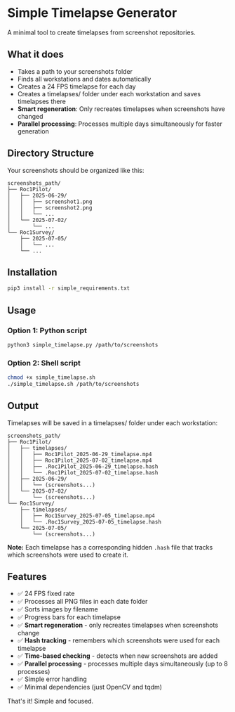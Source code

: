 # Simple Timelapse Generator

A minimal tool to create timelapses from screenshot repositories.

## What it does

- Takes a path to your screenshots folder
- Finds all workstations and dates automatically
- Creates a 24 FPS timelapse for each day
- Creates a timelapses/ folder under each workstation and saves timelapses there
- **Smart regeneration**: Only recreates timelapses when screenshots have changed
- **Parallel processing**: Processes multiple days simultaneously for faster generation

## Directory Structure

Your screenshots should be organized like this:
```
screenshots_path/
├── Roc1Pilot/
│   ├── 2025-06-29/
│   │   ├── screenshot1.png
│   │   ├── screenshot2.png
│   │   └── ...
│   └── 2025-07-02/
│       └── ...
└── Roc1Survey/
    ├── 2025-07-05/
    │   └── ...
    └── ...
```

## Installation

```bash
pip3 install -r simple_requirements.txt
```

## Usage

### Option 1: Python script
```bash
python3 simple_timelapse.py /path/to/screenshots
```

### Option 2: Shell script
```bash
chmod +x simple_timelapse.sh
./simple_timelapse.sh /path/to/screenshots
```

## Output

Timelapses will be saved in a timelapses/ folder under each workstation:
```
screenshots_path/
├── Roc1Pilot/
│   ├── timelapses/
│   │   ├── Roc1Pilot_2025-06-29_timelapse.mp4
│   │   ├── Roc1Pilot_2025-07-02_timelapse.mp4
│   │   ├── .Roc1Pilot_2025-06-29_timelapse.hash
│   │   └── .Roc1Pilot_2025-07-02_timelapse.hash
│   ├── 2025-06-29/
│   │   └── (screenshots...)
│   └── 2025-07-02/
│       └── (screenshots...)
└── Roc1Survey/
    ├── timelapses/
    │   ├── Roc1Survey_2025-07-05_timelapse.mp4
    │   └── .Roc1Survey_2025-07-05_timelapse.hash
    └── 2025-07-05/
        └── (screenshots...)
```

**Note:** Each timelapse has a corresponding hidden `.hash` file that tracks which screenshots were used to create it.

## Features

- ✅ 24 FPS fixed rate
- ✅ Processes all PNG files in each date folder
- ✅ Sorts images by filename
- ✅ Progress bars for each timelapse
- ✅ **Smart regeneration** - only recreates timelapses when screenshots change
- ✅ **Hash tracking** - remembers which screenshots were used for each timelapse
- ✅ **Time-based checking** - detects when new screenshots are added
- ✅ **Parallel processing** - processes multiple days simultaneously (up to 8 processes)
- ✅ Simple error handling
- ✅ Minimal dependencies (just OpenCV and tqdm)

That's it! Simple and focused. 